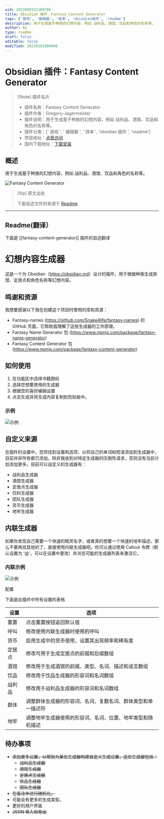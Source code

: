 ```yaml
---
uid: 2023080322180706
title: Obsidian 插件：Fantasy Content Generator
tags: ['游戏', '编辑器', '效率', 'obsidian插件', 'readme']
description: 用于生成基于种族的幻想内容，例如 战利品、酒馆、饮品和角色的名称等。
author: AI
type: readme
draft: false
editable: false
modified: 20230101000000
---
```


# Obsidian 插件：Fantasy Content Generator

> [!Note] 插件名片
> - 插件名称：Fantasy Content Generator
> - 插件作者：Gregory-Jagermeister
> - 插件说明：用于生成基于种族的幻想内容，例如 战利品、酒馆、饮品和角色的名称等。
> - 插件分类：[' 游戏 ', ' 编辑器 ', ' 效率 ', 'obsidian 插件 ', 'readme']
> - 项目地址：[点我访问](https://github.com/Gregory-Jagermeister/Fantasy-Content-Generator)
> - 国内下载地址：[下载安装](https://pkmer.cn/products/plugin/pluginMarket/?fantasy-content-generator)

## 概述

用于生成基于种族的幻想内容，例如 战利品、酒馆、饮品和角色的名称等。

![Fantasy Content Generator](https://cdn.pkmer.cn/covers/fantasy-content-generator.png!pkmer)

> [!tip] 原文出处
>
>下面自述文件的来源于 [Readme](https://ghproxy.net/https://raw.githubusercontent.com/Gregory-Jagermeister/Fantasy-Content-Generator/master/README.md)

---

## Readme(翻译）

下面是 [[fantasy-content-generator]] 插件的自述翻译

# 幻想内容生成器

这是一个为 Obsidian（<https://obsidian.md>）设计的插件，用于根据种族生成旅馆、定居点和角色名称等幻想内容。

## 鸣谢和资源

我想要感谢以下我在创建这个项目时使用的库和资源：

- Fantasy-names (<https://github.com/Snake4life/fantasy-names>) 的 GitHub 页面，它帮助我理解了这些生成器的工作原理。
- Fantasy Name Generator 包 (<https://www.npmjs.com/package/fantasy-name-generator>)
- Fantasy Content Generator 包 (<https://www.npmjs.com/package/fantasy-content-generator>)

## 如何使用

1. 在功能区中选择书籍图标
2. 选择您想要使用的生成器
3. 根据您的喜好编辑设置
4. 点击生成并将生成内容复制到剪贴板中。

### 示例

![示例](Obsidian-Fantasy-Content-Generator-Compressed.gif)

## 自定义来源

在插件的设置中，您将找到设置和选项，以将自己的单词和短语添加到生成器中，目前并非所有都已添加，除非我收到对特定生成器的压倒性请求，否则没有当前计划添加更多。目前可以自定义的生成器有：

- 战利品生成器
- 酒馆生成器
- 定居点生成器
- 饮料生成器
- 团队生成器
- 货币生成器
- 地牢生成器

## 内联生成器

如果你发现自己需要一个快速的精灵名字，或者真的想要一个快速的地牢描述，那么不要再找其他的了，直接使用内联生成器吧。你可以通过使用 Callout 令牌（默认设置为 '@'，可以在设置中更改）并浏览可能的生成器列表来激活它。

### 内联示例

![示例](Obsidian_mrGSNRjLpe.gif)

配置

下面是此插件中所有设置的表格

| 设置 | 选项 |
| ------- | ------- |
| 重置 | 点击重置按钮返回默认值 |
| 呼叫 | 修改使用内联生成器时使用的呼叫 |
| 货币 | 启用生成中的货币使用，设置其出现频率和稀有度 |
| 定居点 | 修改可用于生成定居点的前缀和后缀数组 |
| 酒馆 | 修改用于生成酒馆的前缀、类型、名词、描述和谣言数组 |
| 饮品 | 修改用于饮品生成器的形容词和名词数组 |
| 战利品 | 修改用于战利品生成器的形容词和名词数组 |
| 群体 | 调整群体生成器的形容词、名词、复数名词、群体类型和单一描述符 |
| 地牢 | 调整地牢生成器使用的形容词、名词、位置、地牢类型和随机描述 |

## 待办事项

- ~~添加更多设置，以帮助为某些生成器构建自定义生成设置，这些生成器包括：~~
  - ~~战利品生成器~~
  - ~~酒馆生成器~~
  - ~~定居点生成器~~
  - ~~饮品生成器~~
  - ~~团队生成器~~
- ~~在备注中进行随机化。~~
- 可能会有更多的生成类型。
- 更好的用户界面
- ~~JSON 导入和导出~~



